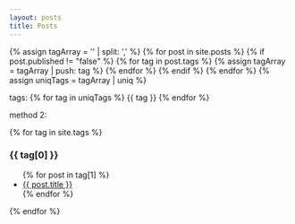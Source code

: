 ```yaml
---
layout: posts
title: Posts
---
```


{% assign tagArray = '' | split: ',' %}
{% for post in site.posts %}
{% if post.published != "false" %}
{% for tag in post.tags %}
{% assign tagArray = tagArray | push: tag %} {% endfor %}
{% endif %}
{% endfor %}
{% assign uniqTags = tagArray | uniq %}

tags:
{% for tag in uniqTags %}
    {{ tag }}
{% endfor %}


method 2:

{% for tag in site.tags %}
  <h3>{{ tag[0] }}</h3>
  <ul>
    {% for post in tag[1] %}
      <li><a href="{{ post.url }}">{{ post.title }}</a></li>
    {% endfor %}
  </ul>
{% endfor %}
